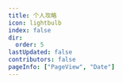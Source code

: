 ```yaml
---
title: 个人攻略
icon: lightbulb
index: false
dir:
  order: 5
lastUpdated: false
contributors: false
pageInfo: ["PageView", "Date"]
---
```


<Catalog></Catalog>

